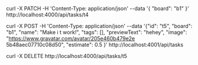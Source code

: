 curl -X PATCH -H 'Content-Type: application/json' --data '{ "board": "b1" }' http://localhost:4000/api/tasks/t4

curl -X POST -H 'Content-Type: application/json' --data '{"id": "t5", "board": "b1", "name": "Make i
t work!", "tags": [], "previewText": "hehey", "image": "https://www.gravatar.com/avatar/205e460b479e2e
5b48aec07710c08d50", "estimate": 0.5 }' http://localhost:4001/api/tasks

curl -X DELETE http://localhost:4000/api/tasks/t5
